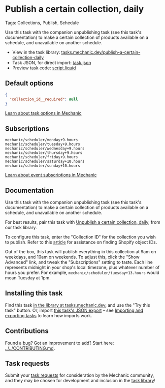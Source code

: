 # Publish a certain collection, daily

Tags: Collections, Publish, Schedule

Use this task with the companion unpublishing task (see this task's documentation) to make a certain collection of products available on a schedule, and unavailable on another schedule.

* View in the task library: [tasks.mechanic.dev/publish-a-certain-collection-daily](https://tasks.mechanic.dev/publish-a-certain-collection-daily)
* Task JSON, for direct import: [task.json](../../tasks/publish-a-certain-collection-daily.json)
* Preview task code: [script.liquid](./script.liquid)

## Default options

```json
{
  "collection_id__required": null
}
```

[Learn about task options in Mechanic](https://learn.mechanic.dev/core/tasks/options)

## Subscriptions

```liquid
mechanic/scheduler/monday+9.hours
mechanic/scheduler/tuesday+9.hours
mechanic/scheduler/wednesday+9.hours
mechanic/scheduler/thursday+9.hours
mechanic/scheduler/friday+9.hours
mechanic/scheduler/saturday+10.hours
mechanic/scheduler/sunday+10.hours
```

[Learn about event subscriptions in Mechanic](https://learn.mechanic.dev/core/tasks/subscriptions)

## Documentation

Use this task with the companion unpublishing task (see this task's documentation) to make a certain collection of products available on a schedule, and unavailable on another schedule.

For best results, pair this task with [Unpublish a certain collection, daily](https://usemechanic.com/task/unpublish-a-certain-collection-daily), from our task library.

To configure this task, enter the "Collection ID" for the collection you wish to publish. Refer to this [article](https://docs.usemechanic.com/article/360-how-do-i-find-an-id-for-a-product-collection-order-or-something-else) for assistance on finding Shopify object IDs.

Out of the box, this task will publish everything in this collection at 9am on weekdays, and 10am on weekends. To adjust this, click the "Show Advanced" link, and tweak the "Subscriptions" setting to taste. Each line represents midnight in your shop's local timezone, plus whatever number of hours you prefer. For example, `mechanic/scheduler/tuesday+13.hours` would mean Tuesday at 1pm.

## Installing this task

Find this task [in the library at tasks.mechanic.dev](https://tasks.mechanic.dev/publish-a-certain-collection-daily), and use the "Try this task" button. Or, import [this task's JSON export](../../tasks/publish-a-certain-collection-daily.json) – see [Importing and exporting tasks](https://learn.mechanic.dev/core/tasks/import-and-export) to learn how imports work.

## Contributions

Found a bug? Got an improvement to add? Start here: [../../CONTRIBUTING.md](../../CONTRIBUTING.md).

## Task requests

Submit your [task requests](https://mechanic.canny.io/task-requests) for consideration by the Mechanic community, and they may be chosen for development and inclusion in the [task library](https://tasks.mechanic.dev/)!
